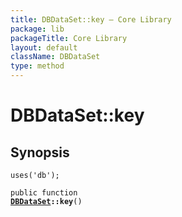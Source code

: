 ```yaml
---
title: DBDataSet::key — Core Library
package: lib
packageTitle: Core Library
layout: default
className: DBDataSet
type: method
---
```


# DBDataSet::key

## Synopsis

<code>uses('db');</code>

<code>public function <b><a href="DBDataSet">DBDataSet</a>::key</b>()</code>


